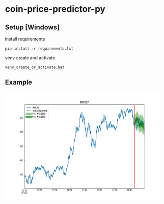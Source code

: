 # coin-price-predictor-py

## Setup [Windows]

install requirements

    pip install -r requirements.txt

venv create and activate

    venv_create_or_activate.bat

## Example

![DOGE-USDT](https://raw.githubusercontent.com/wertrain/coin-price-predictor-py/main/plots/20210410_BNBUSDT.png "DOGE-USDT")
